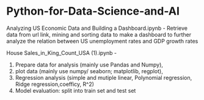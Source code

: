# Python-for-Data-Science-and-AI

Analyzing US Economic Data and Building a Dashboard.ipynb - Retrieve data from url link, mining and sorting data to make a dashboard to further analyze the relation between US unemployment rates and GDP growth rates



House Sales_in_King_Count_USA (1).ipynb - 
1. Prepare data for analysis (mainly use Pandas and Numpy), 
2. plot data (mainly use numpy/ seaborn; matplotlib, regplot), 
3. Regression analysis (simple and mutiple linear, Polynomial regression, Ridge regression,coefficy, R^2)
4. Model evaluation: split into train set and test set
